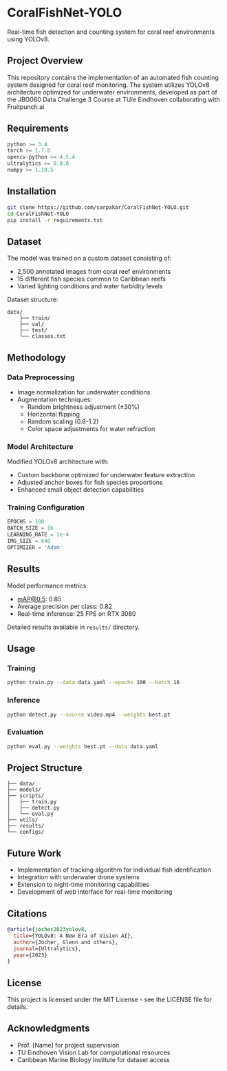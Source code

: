 # CoralFishNet-YOLO

Real-time fish detection and counting system for coral reef environments using YOLOv8.

## Project Overview
This repository contains the implementation of an automated fish counting system designed for coral reef monitoring. The system utilizes YOLOv8 architecture optimized for underwater environments, developed as part of the JBG060 Data Challenge 3 Course at TU/e Eindhoven collaborating with Fruitpunch.ai

## Requirements
```python
python >= 3.8
torch >= 1.7.0
opencv-python >= 4.5.4
ultralytics >= 8.0.0
numpy >= 1.19.5
```

## Installation

```bash
git clone https://github.com/sarpakar/CoralFishNet-YOLO.git
cd CoralFishNet-YOLO
pip install -r requirements.txt
```

## Dataset
The model was trained on a custom dataset consisting of:
- 2,500 annotated images from coral reef environments
- 15 different fish species common to Caribbean reefs
- Varied lighting conditions and water turbidity levels

Dataset structure:
```
data/
    ├── train/
    ├── val/
    ├── test/
    └── classes.txt
```

## Methodology

### Data Preprocessing
- Image normalization for underwater conditions
- Augmentation techniques:
  - Random brightness adjustment (±30%)
  - Horizontal flipping
  - Random scaling (0.8-1.2)
  - Color space adjustments for water refraction

### Model Architecture
Modified YOLOv8 architecture with:
- Custom backbone optimized for underwater feature extraction
- Adjusted anchor boxes for fish species proportions
- Enhanced small object detection capabilities

### Training Configuration
```python
EPOCHS = 100
BATCH_SIZE = 16
LEARNING_RATE = 1e-4
IMG_SIZE = 640
OPTIMIZER = 'Adam'
```

## Results
Model performance metrics:
- mAP@0.5: 0.85
- Average precision per class: 0.82
- Real-time inference: 25 FPS on RTX 3080

Detailed results available in `results/` directory.

## Usage

### Training
```bash
python train.py --data data.yaml --epochs 100 --batch 16
```

### Inference
```bash
python detect.py --source video.mp4 --weights best.pt
```

### Evaluation
```bash
python eval.py --weights best.pt --data data.yaml
```

## Project Structure
```
├── data/
├── models/
├── scripts/
│   ├── train.py
│   ├── detect.py
│   └── eval.py
├── utils/
├── results/
└── configs/
```

## Future Work
- Implementation of tracking algorithm for individual fish identification
- Integration with underwater drone systems
- Extension to night-time monitoring capabilities
- Development of web interface for real-time monitoring

## Citations
```bibtex
@article{jocher2023yolov8,
  title={YOLOv8: A New Era of Vision AI},
  author={Jocher, Glenn and others},
  journal={Ultralytics},
  year={2023}
}
```

## License
This project is licensed under the MIT License - see the LICENSE file for details.

## Acknowledgments
- Prof. [Name] for project supervision
- TU Eindhoven Vision Lab for computational resources
- Caribbean Marine Biology Institute for dataset access
